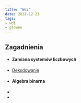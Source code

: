 ```yaml
---
title: "Wdi"
date: 2022-12-23
tags:
- wdi
- główne
---
```


## Zagadnienia
- #### Zamiana systemów liczbowych
 -  [Dekodowanie](I%20semestr/Wdi/Dekodowanie/Dekodowanie.md)
- #### Algebra binarna
 -  
 - 
